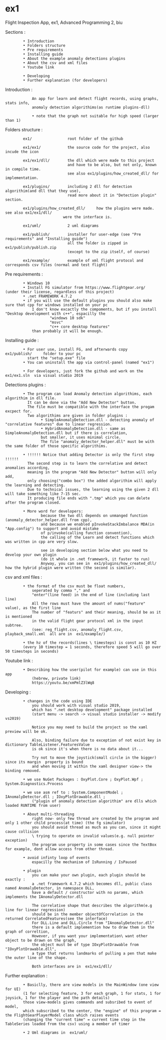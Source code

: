 # ex1

Flight Inspection App, ex1, Advanced Programming 2, biu

Sections :

			• Introduction
			• Folders structure
			• Pre requirements
			• Installing guide
			• About the example anomaly detections plugins
			• About the csv and xml files
			• Youtube link

			• Developing
			• Further explanation (for developers)

Introduction :

				An app for learn and detect flight records, using graphs, stats info,
				anomaly detection algorithims(as runtime plugins-dll)
				
				• note that the graph not suitable for high speed (larger than 1)

Folders structure :

			ex1/				root folder of the github

			ex1/ex1/			the source code for the project, also incude the icon

			ex1/ex1/dll/		the dll which were made to this project
								and have to be also, but not only, known in compile time.
								see also ex1/plugins/how_created_dll/ for implementation.

			ex1/plugins/		including 2 dll for detection algorithim(and dll that they use),
								read more about it in "Detection plugin" section.
								
			ex1/plugins/how_created_dll/	 how the plugins were made. see also ex1/ex1/dll/
							  were the interface is.

			ex1/uml/			2 uml diagrams
			
			ex1/publish/        installer for user-edge (see "Pre requirements" and "Installing guide")
								all the folder is zipped in    ex1/publish/publish.zip  
								(except to the zip itself, of course) 
								
			ex1/example/		example of xml flight protocol and corresponds csv files (normal and test flight)


Pre requirements :

			• Windows 10
			• Install FG simulator from https://www.flightgear.org/  (under their license, regardless of this project)
			• .net FRAMEWORK 4.7.2
			• if you will use the default plugins you should also make sure that cpp for windows installed on your pc
				I don't know excactly the compoments, but if you install "Desktop development with c++", espacilly the
						"windows 10 sdk"
						"msvc"
						"c++ core desktop features"
				than probably it will be enough.

Installing guide :

			• For user use, install FG, and afterwards copy    ex1/publish/     folder to your pc
			  start the "setup.exe" file
			• You can uninstall the app via control-panel (named "ex1")
			
			• For developers, just fork the github and work on the   ex1/ex1.sln  via visual studio 2019

Detections plugins :

			• The program can load Anomaly detection algorithims, each algorithim in dll file.
			  It can be done via the "Add New Detector" button.
			  The file must be compatible with the interface the progam excpect for.
			  Two algorithims are given in folder plugins :
					• SimpleAnomalyDetection.dll - detecting anomaly of "correlative features" due to linear regression.
					• HybridAnomalyDetection.dll - same as SimpleAnomalyDetection.dll but if there is correlation,
					but smaller, it uses minimal circle.
					The file "anomaly_detector_helper.dll" must be with the same folder of those specific algorithims.

			• !!!!!! Notice that adding Detector is only the first step !!!!!!
			  The second step is to learn the correlative and detect anomalies according,
			  meaning in the program "Add New Detector" button will only add,
			  only choosing("combo box") the added algorithim will apply the learning and detecting.
			  Due to technical issues, the learning using the given 2 dll will take something like 7-15 sec.
			  It producing file ends with ".tmp" which you can delete after the program closed.

			• More word for developers:
					because the two dll depends on unmanged function (anomaly_detector_helper.dll from cpp),
					and because we enabled pInvokeStackImbalance MDA(in "App.config") to support and avoid mistake
					of p/invoke(calling function convention),
					the calling of the Learn and detect functions which was written in cpp are very slow.

					see in developing section below what you need to develop your own plugin
					(do it whole in .net framework, it faster to run)
					Anyway, you can see in  ex1/plugins/how_created_dll/  how the hybrid plugin were written (the second is similar).


csv and xml files :

			• the format of the csv must be float numbers,
				seperated by comma "," and
				"enter"(line feed) in the end of line (including last line)
				All the rows must have the amount of nums("feature" value), as the first line
				The number of "featurs" and their meaning, should be as it is mentioned
				in the valid flight gear protocol xml in the input subtree.
				(see: reg_flight.csv, anomaly_flight.csv, playback_small.xml  all are in  ex1/example/)

			• the hz of the records(lines \ timesteps) is const as 10 HZ
			(every 10 timestep = 1 seconds, therefore speed 5 will go over 50 timesteps in seconds)

Youtube link :

			• Describing how the user(pilot for example) can use in this app
				(hebrew, private link)
				https://youtu.be/xmPmlZ3lWq8

Developing :

			• changes in the code using IDE
				you should work with visual studio 2019,
				which has ".net desktop development" package installed
				(start menu -> search -> visual studio installer -> modify vs2019)

				Notice you may need to build the project so the xaml preview will be ok.

				Also, binding failure due to exception of not exist key in dictionary TableListener.FeaturesValue
				is ok since it's when there is no data about it...

				Try not to move the joystick(small circle in the bigger) since its margin  property is bound
				and when moving it within the xaml designer view-> the binding removed.

			• we use NuGet Packages : OxyPlot.Core ; OxyPlot.Wpf ; System.Diagnostics.Process

			• we use asm ref to : System.ComponentModel ; IAnomalyDetector.dll ; IOxyPlotDrawable.dll ;
				("plugin of anomaly detection algorithim" are dlls which loaded RUNTIME from user)

			• About multi-threading
				right now- only few thread are created by the program and only 1 other child process(at time) (the fg simulator)
				you should avoid thread as much as you can, since it might cause collision
				\ trying to operate on invalid values(e.g. null pointer exception)
				the program use property in some cases since the TextBox for example, dont allow access from other thread.

			• avoid infinty loop of events
				espacilly the mechanism of IsRunning / IsPaused

			• plugin
				you can make your own plugin, each plugin should be exactly :
				a .net framework 4.7.2 which becomes dll, public class named AnomalyDetector, in namespace DLL,
				have a default / constructor with no params, which implements the IAnomalyDetector.dll

				The correlative shape that describes the algorithm(e.g line for linear regression)
				should be in the member objectOfCorrelation in the returned CorrelatedFeatures(see the interface)
				For DLL.Line and DLL.Circle from "IAnomalyDetector.dll"
				there is a default implemention how to draw them in the graph of correltion,
				However, if you want your implementation\ want other object to be drawn on the graph,
				the object must be of type IOxyPlotDrawable from "IOxyPlotDrawable.dll",
				a type that returns landmarks of pulling a pen that make the outer line of the shape.

				Both interfaces are in  ex1/ex1/dll/

Further explanation :

			• Basiclly, there are view models in the MainWindow (one view for UI)
			(1 for selecting feature, 3 for each graph, 1 for stats, 1 for joysick, 1 for the player and the path details)
			those view-models gives commands and subsribed to event of model,
			which subscribed to the center, the "engine" of this program = the FlightGearPlayerModel class which raises events
			(changing the "current time" = current time step in the TableSeries loaded from the csv) using a member of timer

			• 2 Uml diagrams in  ex1/uml/
